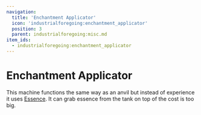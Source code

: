 ```yaml
---
navigation:
  title: 'Enchantment Applicator'
  icon: 'industrialforegoing:enchantment_applicator'
  position: 3
  parent: industrialforegoing:misc.md
item_ids:
  - industrialforegoing:enchantment_applicator
---
```


# Enchantment Applicator

This machine functions the same way as an anvil but instead of experience it uses [Essence](../agr_hus/essence.md). It can grab essence from the tank on top of the cost is too big.

<Recipe id="industrialforegoing:enchantment_applicator" />
